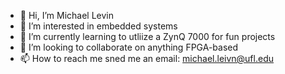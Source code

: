 - 👋 Hi, I’m Michael Levin 
- 👀 I’m interested in embedded systems
- 🌱 I’m currently learning to utliize a ZynQ 7000 for fun projects
- 💞️ I’m looking to collaborate on anything FPGA-based
- 📫 How to reach me sned me an email: michael.leivn@ufl.edu

<!---
mlevin305/mlevin305 is a ✨ special ✨ repository because its `README.md` (this file) appears on your GitHub profile.
You can click the Preview link to take a look at your changes.
--->
